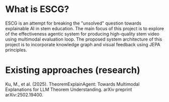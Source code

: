 # What is ESCG? 
ESCG is an attempt for breaking the "unsolved" question towards explainable AI in stem education. The main focus of this project is to explore of the effectiveness agentic system for producing high-quality stem
video using multimodal evaluation loop. The proposed system architecture of this project is to incorporate knowledge graph and visual feedback using JEPA principles.

# Existing approaches (research)
Ku, M., et al. (2025). TheoremExplainAgent: Towards Multimodal Explanations for LLM Theorem Understanding. arXiv preprint arXiv:2502.19400.
